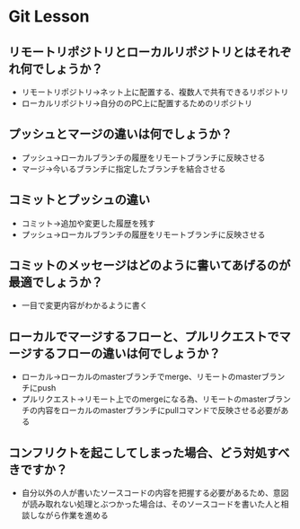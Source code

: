 # Git Lesson

## リモートリポジトリとローカルリポジトリとはそれぞれ何でしょうか？

- リモートリポジトリ→ネット上に配置する、複数人で共有できるリポジトリ
- ローカルリポジトリ→自分ののPC上に配置するためのリポジトリ

## プッシュとマージの違いは何でしょうか？

- プッシュ→ローカルブランチの履歴をリモートブランチに反映させる
- マージ→今いるブランチに指定したブランチを結合させる

## コミットとプッシュの違い

- コミット→追加や変更した履歴を残す
- プッシュ→ローカルブランチの履歴をリモートブランチに反映させる

## コミットのメッセージはどのように書いてあげるのが最適でしょうか？

- 一目で変更内容がわかるように書く

## ローカルでマージするフローと、プルリクエストでマージするフローの違いは何でしょうか？

- ローカル→ローカルのmasterブランチでmerge、リモートのmasterブランチにpush
- プルリクエスト→リモート上でのmergeになる為、リモートのmasterブランチの内容をローカルのmasterブランチにpullコマンドで反映させる必要がある

## コンフリクトを起こしてしまった場合、どう対処すべきですか？

- 自分以外の人が書いたソースコードの内容を把握する必要があるため、意図が読み取れない処理とぶつかった場合は、そのソースコードを書いた人と相談しながら作業を進める
